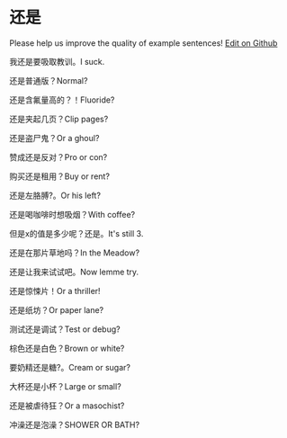 # 还是

Please help us improve the quality of example sentences! [Edit on Github](https://github.com/jiyushe/jiyu-example-sentence-source/blob/main/chinese/haishi_2.md)

<p><span class="chinese">我还是要吸取教训。</span><span class="english">I suck.</span></p>

<p><span class="chinese">还是普通版？</span><span class="english">Normal?</span></p>

<p><span class="chinese">还是含氟量高的？！</span><span class="english">Fluoride?</span></p>

<p><span class="chinese">还是夹起几页？</span><span class="english">Clip pages?</span></p>

<p><span class="chinese">还是盗尸鬼？</span><span class="english">Or a ghoul?</span></p>

<p><span class="chinese">赞成还是反对？</span><span class="english">Pro or con?</span></p>

<p><span class="chinese">购买还是租用？</span><span class="english">Buy or rent?</span></p>

<p><span class="chinese">还是左胳膊?。</span><span class="english">Or his left?</span></p>

<p><span class="chinese">还是喝咖啡时想吸烟？</span><span class="english">With coffee?</span></p>

<p><span class="chinese">但是x的值是多少呢？还是。</span><span class="english">It's still 3.</span></p>

<p><span class="chinese">还是在那片草地吗？</span><span class="english">In the Meadow?</span></p>

<p><span class="chinese">还是让我来试试吧。</span><span class="english">Now lemme try.</span></p>

<p><span class="chinese">还是惊悚片！</span><span class="english">Or a thriller!</span></p>

<p><span class="chinese">还是纸坊？</span><span class="english">Or paper lane?</span></p>

<p><span class="chinese">测试还是调试？</span><span class="english">Test or debug?</span></p>

<p><span class="chinese">棕色还是白色？</span><span class="english">Brown or white?</span></p>

<p><span class="chinese">要奶精还是糖?。</span><span class="english">Cream or sugar?</span></p>

<p><span class="chinese">大杯还是小杯？</span><span class="english">Large or small?</span></p>

<p><span class="chinese">还是被虐待狂？</span><span class="english">Or a masochist?</span></p>

<p><span class="chinese">冲澡还是泡澡？</span><span class="english">SHOWER OR BATH?</span></p>

